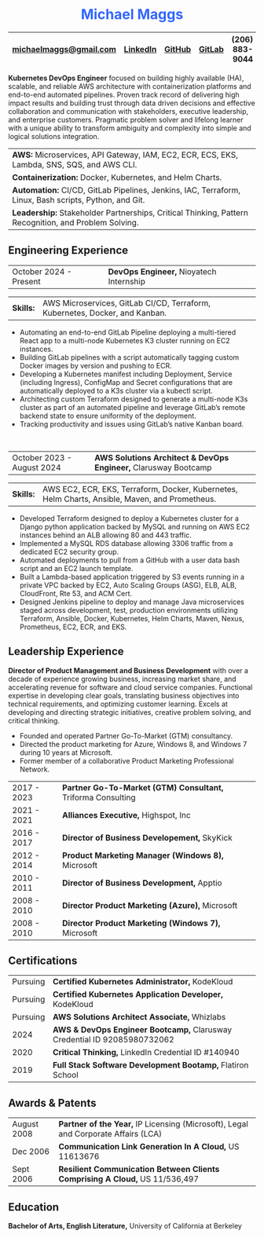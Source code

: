 <h1 style="text-align:center; padding-bottom: 0; color: #3366ff">Michael Maggs</h1>

|<michaelmaggs@gmail.com>|[LinkedIn](https://www.linkedin.com/in/michaeljmaggs)|[GitHub]("https://github.com/SeattleSlough")|[GitLab]("https://github.com/SeattleSlough")|(206) 883-9044|
|:---- | --- | ---| --- | ---:|
<!--
<table style="width: 100%; padding-top: 0">
    <tr>
        <td style="text-align:left; font-size:13.5px; width: 25%; border: 0px white"><a href=mailto:michaelmaggs@gmail.com">michaelmaggs@gmail.com</a></td>
        <td style="width: 7%; border: 0px white">image</td>
        <td style="width: 7%; border: 0px white">image</td>
        <td style="width:10%; border: 0px white">image</td>
        <td style="text-align: right;font-size: 13px; width 450%; border: 0px white">(206) 883-9044</td>
    </tr>
</table style="padding-bottom: 0"> -->

**Kubernetes DevOps Engineer** focused on building highly available (HA), scalable, and reliable AWS architecture with containerization platforms and end-to-end automated pipelines.  Proven track record of delivering high impact results and building trust through data driven decisions and effective collaboration and communication with stakeholders, executive leadership, and enterprise customers.  Pragmatic problem solver and lifelong learner with a unique ability to transform ambiguity and complexity into simple and logical solutions integration.

<table>
    <tr>
        <td><b>AWS: </b>Microservices, API Gateway, IAM, EC2, ECR, ECS, EKS, Lambda, SNS, SQS, and AWS CLI.</td>
    </tr>
    <tr>
        <td><b>Containerization: </b>Docker, Kubernetes, and Helm Charts.</td>
    </tr>
        <td><b>Automation: </b>CI/CD, GitLab Pipelines, Jenkins, IAC, Terraform, Linux, Bash scripts, Python, and Git.</td>
    </tr>
    <tr>
        <td><b>Leadership: </b>Stakeholder Partnerships, Critical Thinking, Pattern Recognition, and Problem Solving.</td>
    </tr>
</table>

<h2 style="padding-top: 0">Engineering Experience</h2>
<table>
    <tr>
        <td>October 2024 - Present                </td>
        <td><b>DevOps Engineer,</b> Nioyatech Internship</td>
    </tr>
</table>
<table>
    <tr>
        <td><b>Skills:</b></td>
        <td>AWS Microservices, GitLab CI/CD, Terraform, Kubernetes, Docker, and Kanban.</td>
    </tr>
</table>

- Automating an end-to-end GitLab Pipeline deploying a multi-tiered React app to a multi-node Kubernetes K3 cluster running on EC2 instances.
- Building GitLab pipelines with a script automatically tagging custom Docker images by version and pushing to ECR.
- Developing a Kubernetes manifest including Deployment, Service (including Ingress), ConfigMap and Secret configurations that are automatically deployed to a K3s cluster via a kubectl script.
- Architecting custom Terraform designed to generate a multi-node K3s cluster as part of an automated pipeline and leverage GitLab’s remote backend state to ensure uniformity of the deployment.
- Tracking productivity and issues using GitLab’s native Kanban board.
<br>
<table>
    <tr>
        <td>October 2023 - August 2024                </td>
        <td><b>AWS Solutions Architect & DevOps Engineer,</b> Clarusway Bootcamp</td>
    </tr>
</table>
<table>
    <tr>
        <td><b>Skills:</b></td>
        <td>AWS EC2, ECR, EKS, Terraform, Docker, Kubernetes, Helm Charts, Ansible, Maven, and Prometheus.</td>
    </tr>
</table>

- Developed Terraform designed to deploy a Kubernetes cluster for a Django python application backed by MySQL and running on AWS EC2 instances behind an ALB allowing 80 and 443 traffic.
- Implemented a MySQL RDS database allowing 3306 traffic from a dedicated EC2 security group.
- Automated deployments to pull from a GitHub with a user data bash script and an EC2 launch template.
- Built a Lambda-based application triggered by S3 events running in a private VPC backed by EC2, Auto Scaling Groups (ASG), ELB, ALB, CloudFront, Rte 53, and ACM Cert.
- Designed Jenkins pipeline to deploy and manage Java microservices staged across development, test, production environments utilizing Terraform, Ansible, Docker, Kubernetes, Helm Charts, Maven, Nexus, Prometheus, EC2, ECR, and EKS.

<h2 style="padding-top: 0">Leadership Experience</h2>

**Director of Product Management and Business Development** with over a decade of experience growing business, increasing market share, and accelerating revenue for software and cloud service companies.  Functional  expertise in developing clear goals, translating business objectives into technical requirements, and optimizing customer learning. Excels at developing and directing strategic initiatives, creative problem solving, and critical thinking.

- Founded and operated Partner Go-To-Market (GTM) consultancy.
- Directed the product marketing for Azure, Windows 8, and Windows 7 during 10 years at Microsoft.
- Former member of a collaborative Product Marketing Professional Network.
<table>
    <tr>
        <td>2017 - 2023</td>
        <td><b>Partner Go-To-Market (GTM) Consultant,</b> Triforma Consulting</td>
    </tr>
        <tr>
        <td>2021 - 2021</td>
        <td><b>Alliances Executive,</b> Highspot, Inc</td>
    </tr>
        <tr>
        <td>2016 - 2017</td>
        <td><b>Director of Business Developement,</b> SkyKick</td>
    </tr>
        <tr>
        <td>2012 - 2014</td>
        <td><b>Product Marketing Manager (Windows 8),</b> Microsoft</td>
    </tr>
        <tr>
        <td>2010 - 2011</td>
        <td><b>Director of Business Development,</b> Apptio</td>
    </tr>
        <tr>
        <td>2008 - 2010</td>
        <td><b>Director Product Marketing (Azure),</b> Microsoft</td>
    </tr>
    </tr>
        <tr>
        <td>2008 - 2010</td>
        <td><b>Director Product Marketing (Windows 7),</b> Microsoft</td>
    </tr>
</table>

<h2 style="padding-top: 0">Certifications</h2>
<table>
    <tr>
        <td>Pursuing</td>
        <td><b>Certified Kubernetes Administrator,</b> KodeKloud</td>
    </tr>
    <tr>
        <td>Pursuing</td>
        <td><b>Certified Kubernetes Application Developer,</b> KodeKloud</td>
    </tr>
    <tr>
        <td>Pursuing</td>
        <td><b>AWS Solutions Architect Associate,</b> Whizlabs</td>
    </tr>
    <tr>
        <td>2024</td>
        <td><b>AWS & DevOps Engineer Bootcamp,</b> Clarusway Credential ID 92085980732062</td>
    </tr>
    <tr>
        <td>2020</td>
        <td><b>Critical Thinking,</b> LinkedIn Credential ID #140940</td>
    </tr>
    <tr>
        <td>2019</td>
        <td><b>Full Stack Software Development Bootamp,</b> Flatiron School</td>
    </tr>
</table>
<h2 style="padding-top: 0">Awards & Patents</h2>
<table>
    <tr>
        <td>August 2008</td>
        <td><b>Partner of the Year,</b> IP Licensing (Microsoft), Legal and Corporate Affairs (LCA)</td>
    </tr>
    <tr>
        <td>Dec 2006</td>
        <td><b>Communication Link Generation In A Cloud,</b> US 11613676</td>
    </tr>
    <tr>
        <td>Sept 2006</td>
        <td><b>Resilient Communication Between Clients Comprising A Cloud,</b> US 11/536,497</td>
    </tr>
</table>
<h2 style="padding-top: 0">Education</h2>
    <tr>
        <td><b>Bachelor of Arts, English Literature,</b> University of California at Berkeley</td>
    </tr>
</table>